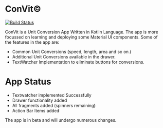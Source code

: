 # ConVit©
[![Build Status](https://travis-ci.org/joemccann/dillinger.svg?branch=master)](https://travis-ci.org/joemccann/dillinger)

ConVit is a Unit Conversion App Written in Kotlin Language. The app is more focussed on learning and deploying some Material UI components. Some of the features in the app are:

  - Common Unit Conversions (speed, length, area and so on.) 
  - Additional Unit Conversions available in the drawer.
  - TextWatcher Implementation to eliminate buttons for conversions.

# App Status
  - Textwatcher implemented Successfully
  - Drawer functionality added
  - All fragments added (spinners remaining)
  - Action Bar Items added

The app is in beta and will undergo numerous changes.

